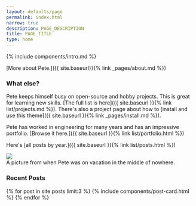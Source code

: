 ```yaml
---
layout: defaults/page
permalink: index.html
narrow: true
description: PAGE_DESCRIPTION
title: PAGE_TITLE
type: home
---
```


{% include components/intro.md %}

[More about Pete.]({{ site.baseurl}}{% link _pages/about.md %})

### What else?

Pete keeps himself busy on open-source and hobby projects. This is great for learning new skills. [The full list is here]({{ site.baseurl }}{% link list/projects.md %}). There's also a project page about how to [install and use this theme]({{ site.baseurl }}{% link _pages/install.md %}).

Pete has worked in engineering for many years and has an impressive portfolio. [Browse it here.]({{ site.baseurl }}{% link list/portfolio.html %})

Here's [all posts by year.]({{ site.baseurl }}{% link list/posts.html %})

<div class="card mb-3">
    <img class="card-img-top" src="https://images.unsplash.com/photo-1516358045903-b686e6bd3814?ixlib=rb-0.3.5&ixid=eyJhcHBfaWQiOjEyMDd9&s=beab09d3410d08c33d34a47af0a7b99d&auto=format&fit=crop&w=1652&q=80"/>
    <div class="card-body bg-light">
        <div class="card-text">A picture from when Pete was on vacation in the middle of nowhere.</div>
    </div>
</div>

### Recent Posts

{% for post in site.posts limit:3 %}
{% include components/post-card.html %}
{% endfor %}


